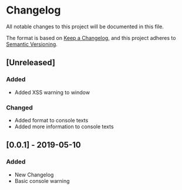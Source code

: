 # Changelog
All notable changes to this project will be documented in this file.

The format is based on [Keep a Changelog](https://keepachangelog.com/en/1.0.0/),
and this project adheres to [Semantic Versioning](https://semver.org/spec/v2.0.0.html).

## [Unreleased]
### Added
 - Added XSS warning to window

### Changed
 - Added format to console texts
 - Added more information to console texts

## [0.0.1] - 2019-05-10
### Added
 - New Changelog
 - Basic console warning
